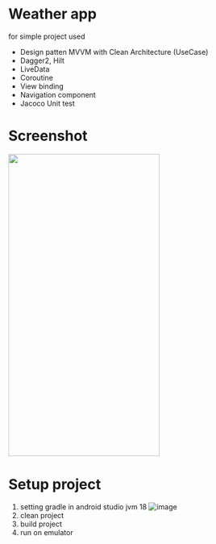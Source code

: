 # Weather app

for simple project used
 - Design patten MVVM with Clean Architecture (UseCase)
 - Dagger2, Hilt
 - LiveData
 - Coroutine
 - View binding
 - Navigation component
 - Jacoco Unit test

# Screenshot
<img src="https://github.com/ArnutS00/weather/assets/26473971/93462c24-c4d2-4a0e-b84b-58e0330e9c8f" width="300" height="600" />

# Setup project
1. setting gradle in android studio jvm 18
   ![image](https://github.com/ArnutS00/weather/assets/26473971/4e2a4d4d-92b8-4b36-b192-bd1ff6f40355)
2. clean project
3. build project
4. run on emulator


